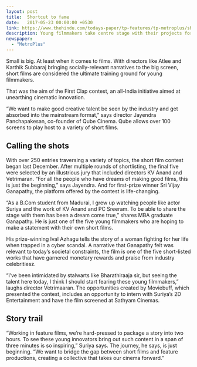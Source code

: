 ```yaml
---
layout: post
title:  Shortcut to fame
date:   2017-05-23 00:00:00 +0530
link: https://www.thehindu.com/todays-paper/tp-features/tp-metroplus/shortcut-to-fame/article18527975.ece
description: Young filmmakers take centre stage with their projects for the First Clap contest.
newspaper: 
  - "MetroPlus"
---
```


Small is big. At least when it comes to films. With directors like Atlee and Karthik Subbaraj bringing socially-relevant narratives to the big screen, short films are considered the ultimate training ground for young filmmakers.

That was the aim of the First Clap contest, an all-India initiative aimed at unearthing cinematic innovation.

“We want to make good creative talent be seen by the industry and get absorbed into the mainstream format,” says director Jayendra Panchapakesan, co-founder of Qube Cinema. Qube allows over 100 screens to play host to a variety of short films.

## Calling the shots

With over 250 entries traversing a variety of topics, the short film contest began last December. After multiple rounds of shortlisting, the final five were selected by an illustrious jury that included directors KV Anand and Vetrimaran. “For all the people who have dreams of making good films, this is just the beginning,” says Jayendra. And for first-prize winner Sri Vijay Ganapathy, the platform offered by the contest is life-changing.

“As a B.Com student from Madurai, I grew up watching people like actor Suriya and the work of KV Anand and PC Sreeram. To be able to share the stage with them has been a dream come true,” shares MBA graduate Ganapathy. He is just one of the five young filmmakers who are hoping to make a statement with their own short films.

His prize-winning Ival Azhagu tells the story of a woman fighting for her life when trapped in a cyber scandal. A narrative that Ganapathy felt was relevant to today’s societal constraints, the film is one of the five short-listed works that have garnered monetary rewards and praise from industry celebritiesz.

“I’ve been intimidated by stalwarts like Bharathiraaja sir, but seeing the talent here today, I think I should start fearing these young filmmakers,” laughs director Vetrimaaran. The opportunities created by Moviebuff, which presented the contest, includes an opportunity to intern with Suriya’s 2D Entertainment and have the film screened at Sathyam Cinemas.

## Story trail

“Working in feature films, we’re hard-pressed to package a story into two hours. To see these young innovators bring out such content in a span of three minutes is so inspiring,” Suriya says. The journey, he says, is just beginning. “We want to bridge the gap between short films and feature productions, creating a collective that takes our cinema forward.”
